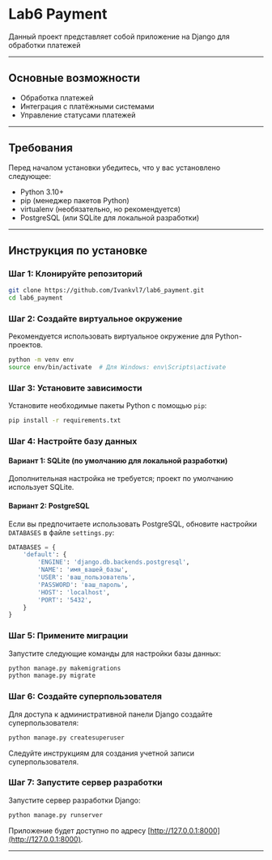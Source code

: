 # Lab6 Payment

Данный проект представляет собой приложение на Django для обработки платежей

---

## Основные возможности
- Обработка платежей
- Интеграция с платёжными системами
- Управление статусами платежей

---

## Требования

Перед началом установки убедитесь, что у вас установлено следующее:

- Python 3.10+
- pip (менеджер пакетов Python)
- virtualenv (необязательно, но рекомендуется)
- PostgreSQL (или SQLite для локальной разработки)

---

## Инструкция по установке

### Шаг 1: Клонируйте репозиторий

```bash
git clone https://github.com/Ivankvl7/lab6_payment.git
cd lab6_payment
```

### Шаг 2: Создайте виртуальное окружение

Рекомендуется использовать виртуальное окружение для Python-проектов.

```bash
python -m venv env
source env/bin/activate  # Для Windows: env\Scripts\activate
```

### Шаг 3: Установите зависимости

Установите необходимые пакеты Python с помощью `pip`:

```bash
pip install -r requirements.txt
```

### Шаг 4: Настройте базу данных

#### Вариант 1: SQLite (по умолчанию для локальной разработки)
Дополнительная настройка не требуется; проект по умолчанию использует SQLite.

#### Вариант 2: PostgreSQL

Если вы предпочитаете использовать PostgreSQL, обновите настройки `DATABASES` в файле `settings.py`:

```python
DATABASES = {
    'default': {
        'ENGINE': 'django.db.backends.postgresql',
        'NAME': 'имя_вашей_базы',
        'USER': 'ваш_пользователь',
        'PASSWORD': 'ваш_пароль',
        'HOST': 'localhost',
        'PORT': '5432',
    }
}
```

### Шаг 5: Примените миграции

Запустите следующие команды для настройки базы данных:

```bash
python manage.py makemigrations
python manage.py migrate
```

### Шаг 6: Создайте суперпользователя

Для доступа к административной панели Django создайте суперпользователя:

```bash
python manage.py createsuperuser
```

Следуйте инструкциям для создания учетной записи суперпользователя.

### Шаг 7: Запустите сервер разработки

Запустите сервер разработки Django:

```bash
python manage.py runserver
```

Приложение будет доступно по адресу [http://127.0.0.1:8000](http://127.0.0.1:8000).

---